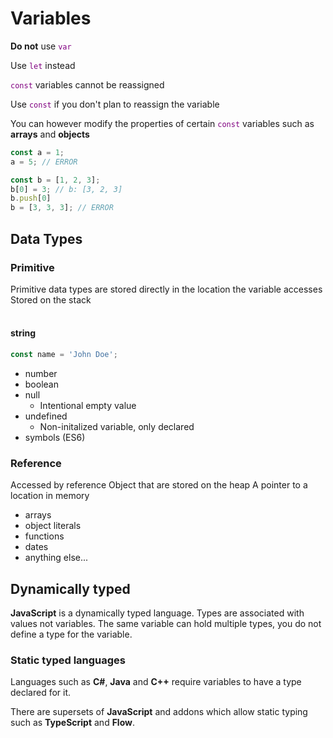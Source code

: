 <style>:not(pre) > code { color: purple !important; }</style>

# Variables
**Do not** use `var`

Use `let` instead

`const` variables cannot be reassigned

Use `const` if you don't plan to reassign the variable

You can however modify the properties of certain `const` variables such as **arrays** and **objects**

```js
const a = 1;
a = 5; // ERROR

const b = [1, 2, 3];
b[0] = 3; // b: [3, 2, 3]
b.push[0]
b = [3, 3, 3]; // ERROR
```

## Data Types
### Primitive
Primitive data types are stored directly in the location the variable accesses
Stored on the stack
<br><br>
#### string
```js
const name = 'John Doe';
```

- number
- boolean
- null
  - Intentional empty value
- undefined
  - Non-initalized variable, only declared
- symbols (ES6)

### Reference
Accessed by reference
Object that are stored on the heap
A pointer to a location in memory
- arrays
- object literals
- functions
- dates
- anything else...

## Dynamically typed
**JavaScript** is a dynamically typed language.
Types are associated with values not variables.
The same variable can hold multiple types, you do not define a type for the variable.

### Static typed languages
Languages such as **C#**, **Java** and **C++** require variables to have a type declared for it.

There are supersets of **JavaScript** and addons which allow static typing such as **TypeScript** and **Flow**.






